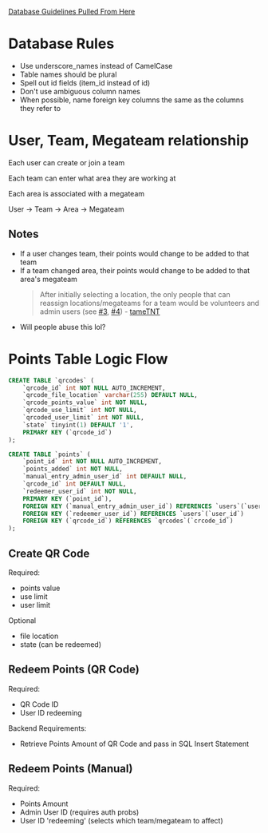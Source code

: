 [Database Guidelines Pulled From Here](https://dev.to/ovid/database-naming-standards-2061)

# Database Rules

- Use underscore_names instead of CamelCase
- Table names should be plural
- Spell out id fields (item_id instead of id)
- Don't use ambiguous column names
- When possible, name foreign key columns the same as the columns they refer to

# User, Team, Megateam relationship

Each user can create or join a team

Each team can enter what area they are working at

Each area is associated with a megateam

User -> Team -> Area -> Megateam

## Notes

- If a user changes team, their points would change to be added to that team
- If a team changed area, their points would change to be added to that area's megateam
  > After initially selecting a location, the only people that can reassign locations/megateams for a team would be volunteers and admin users (see [#3](https://github.com/ducompsoc/durhack-megateams/issues/3), [#4](https://github.com/ducompsoc/durhack-megateams/issues/4))
  > \- [tameTNT](https://github.com/ducompsoc/durhack-megateams/commit/adc509d79f99c4e7d4cd88d3944f34c28bfc0da7#r116757013)
- Will people abuse this lol?

# Points Table Logic Flow

```sql
CREATE TABLE `qrcodes` (
    `qrcode_id` int NOT NULL AUTO_INCREMENT,
    `qrcode_file_location` varchar(255) DEFAULT NULL,
    `qrcode_points_value` int NOT NULL,
    `qrcode_use_limit` int NOT NULL,
    `qrcoded_user_limit` int NOT NULL,
    `state` tinyint(1) DEFAULT '1',
    PRIMARY KEY (`qrcode_id`)
);

CREATE TABLE `points` (
    `point_id` int NOT NULL AUTO_INCREMENT,
    `points_added` int NOT NULL,
    `manual_entry_admin_user_id` int DEFAULT NULL,
    `qrcode_id` int DEFAULT NULL,
    `redeemer_user_id` int NOT NULL,
    PRIMARY KEY (`point_id`),
    FOREIGN KEY (`manual_entry_admin_user_id`) REFERENCES `users`(`user_id`)
    FOREIGN KEY (`redeemer_user_id`) REFERENCES `users`(`user_id`)
    FOREIGN KEY (`qrcode_id`) REFERENCES `qrcodes`(`crcode_id`)
);
```

## Create QR Code

Required:

- points value
- use limit
- user limit

Optional

- file location
- state (can be redeemed)

## Redeem Points (QR Code)

Required:

- QR Code ID
- User ID redeeming

Backend Requirements:

- Retrieve Points Amount of QR Code and pass in SQL Insert Statement

## Redeem Points (Manual)

Required:

- Points Amount
- Admin User ID (requires auth probs)
- User ID 'redeeming' (selects which team/megateam to affect)
